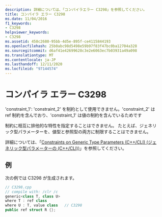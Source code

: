 ```yaml
---
description: 詳細については、「コンパイラエラー C3298」を参照してください。
title: コンパイラ エラー C3298
ms.date: 11/04/2016
f1_keywords:
- C3298
helpviewer_keywords:
- C3298
ms.assetid: 458c2680-95bb-4d5e-895f-ce4115844193
ms.openlocfilehash: 25b0abc98d5498e59b97f83f47bc0ba12704a328
ms.sourcegitcommit: d6af41e42699628c3e2e6063ec7b03931a49a098
ms.translationtype: MT
ms.contentlocale: ja-JP
ms.lasthandoff: 12/11/2020
ms.locfileid: "97144574"
---
```

# <a name="compiler-error-c3298"></a>コンパイラ エラー C3298

'constraint_1': 'constraint_2' を制約として使用できません。'constraint_2' は ref 制約を含んでおり、'constraint_1' は値の制約を含んでいるためです

制約に相互に排他的な特性を指定することはできません。 たとえば、ジェネリック型パラメーターを、値型と参照型の両方に制限することはできません。

詳細については、「[Constraints on Generic Type Parameters (C++/CLI) (ジェネリック型パラメーターの (C++/CLI))](../../extensions/constraints-on-generic-type-parameters-cpp-cli.md)」を参照してください。

## <a name="example"></a>例

次の例では C3298 が生成されます。

```cpp
// C3298.cpp
// compile with: /clr /c
generic<class T, class U>
where T : ref class
where U : T, value class   // C3298
public ref struct R {};
```
